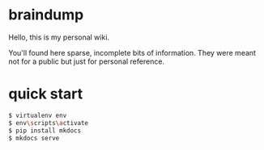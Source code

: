 
# braindump

Hello, this is my personal wiki.

You'll found here sparse, incomplete bits of information. They were meant not for a public but just for personal reference.


# quick start

```bash
$ virtualenv env
$ env\scripts\activate
$ pip install mkdocs
$ mkdocs serve
```
